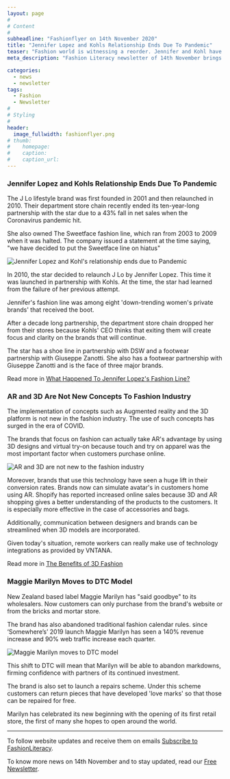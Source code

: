 ```yaml
---
layout: page
#
# Content
#
subheadline: "Fashionflyer on 14th November 2020"
title: "Jennifer Lopez and Kohls Relationship Ends Due To Pandemic"
teaser: "Fashion world is witnessing a reorder. Jennifer and Kohl have decided to part their ways. Maggie Marilyn seeks a strong investment outlook from investors and VNTANA enables the industry with their 3D and AR integrations." 
meta_description: "Fashion Literacy newsletter of 14th November brings stories of Jennifer Lopez, Maggie Marilyn, and advantages of 3D Fashion "

categories:
  - news
  - newsletter
tags:
  - Fashion
  - Newsletter
#
# Styling
#
header:
  image_fullwidth: fashionflyer.png
# thumb:
#    homepage:
#    caption:
#    caption_url:
---
```


### Jennifer Lopez and Kohls Relationship Ends Due To Pandemic

The J Lo lifestyle brand was first founded in 2001 and then relaunched in 2010. 
Their department store chain recently ended its ten-year-long partnership with the
star due to a 43% fall in net sales when the Coronavirus pandemic hit.

She also owned The Sweetface fashion line, which ran from 2003 to 2009 when it was halted. 
The company issued a statement at the time saying, "we have decided to put the Sweetface line on hiatus"

<p><img src="{{site.url}}/images/resized/480/newsletter_14_nov_post1.jpg" alt="Jennifer Lopez and Kohl's relationship ends due to Pandemic" srcset="            {{site.url}}/images/resized/320/newsletter_14_nov_post1.jpg 320w,            {{site.url}}/images/resized/480/newsletter_14_nov_post1.jpg 480w,            {{site.url}}/images/resized/600/newsletter_14_nov_post1.jpg 600w,    " /></p>

In 2010, the star decided to relaunch J Lo by Jennifer Lopez.
This time it was launched in partnership with Kohls. 
At the time, the star had learned from the failure of her previous attempt.

Jennifer's fashion line was among eight 'down-trending women's private brands' that received the boot.

After a decade long partnership, the department store chain dropped her from
their stores because Kohls' CEO thinks that exiting them will create focus and clarity on
the brands that will continue.

The star has a shoe line in partnership with DSW and a footwear partnership with Giuseppe Zanotti. 
She also has a footwear partnership with Giuseppe Zanotti and is the face of three major brands.

Read more in [What Happened To Jennifer Lopez's Fashion Line?](https://www.thethings.com/jennifer-lopez-jeans-forgotten-fashion-line/)


### AR and 3D Are Not New Concepts To Fashion Industry

The implementation of concepts such as Augmented reality and the 3D platform is not new in the fashion industry.
The use of such concepts has surged in the era of COVID. 

The brands that focus on fashion can actually take AR's advantage by using 3D designs
and virtual try-on because touch and try on apparel was the most important factor when customers purchase online.

<p><img src="{{site.url}}/images/resized/480/newsletter_14_nov_post2.jpg" alt="AR and 3D are not new to the fashion industry" srcset="            {{site.url}}/images/resized/320/newsletter_14_nov_post2.jpg 320w,            {{site.url}}/images/resized/480/newsletter_14_nov_post2.jpg 480w,            {{site.url}}/images/resized/600/newsletter_14_nov_post2.jpg 600w,    " /></p>

Moreover, brands that use this technology have seen a huge lift in their conversion rates.
Brands now can simulate avatar's in customers home using AR. Shopify has reported increased online sales because 3D and AR shopping
gives a better understanding of the products to the customers. It is especially more effective in the case of accessories and bags.

Additionally, communication between designers and brands can be streamlined when 3D models are incorporated.

Given today's situation, remote workers can really make use of technology integrations as provided by VNTANA.

Read more in [The Benefits of 3D Fashion](https://www.vntana.com/the-benefits-of-3d-fashion/)


### Maggie Marilyn Moves to DTC Model

New Zealand based label Maggie Marilyn has "said goodbye" to its wholesalers. 
Now customers can only purchase from the brand's website or from the bricks and mortar store. 

The brand has also abandoned traditional fashion calendar rules.
since ‘Somewhere’s’ 2019 launch Maggie Marilyn has seen a 140% revenue increase and 90% web traffic increase each quarter. 

<p><img src="{{site.url}}/images/resized/480/newsletter_14_nov_post3.jpg" alt="Maggie Marilyn moves to DTC model" srcset="            {{site.url}}/images/resized/320/newsletter_14_nov_post3.jpg 320w,            {{site.url}}/images/resized/480/newsletter_14_nov_post3.jpg 480w,            {{site.url}}/images/resized/600/newsletter_14_nov_post3.jpg 600w,    " /></p>

This shift to DTC will mean that Marilyn will be able to abandon markdowns,
firming confidence with partners of its continued investment.


The brand is also set to launch a repairs scheme. Under this scheme customers
can return pieces that have developed 'love marks' so that those can be
repaired for free. 

Marilyn has celebrated its new beginning with the opening of its first retail
store, the first of many she hopes to open around the world.

<hr>

To follow website updates and receive them on emails [Subscribe to
FashionLiteracy](https://feedburner.google.com/fb/a/mailverify?uri=Fashionliteracy&amp;loc=en_US).

To know more news on 14th November and to stay updated, read our [Free
Newsletter](http://newsletter.fashionliteracy.com/?edition_id=02b4a1e0-269f-11eb-b3f2-0cc47a0d1609).

